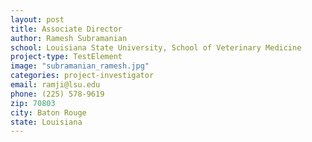 ```yaml
---
layout: post
title: Associate Director
author: Ramesh Subramanian
school: Louisiana State University, School of Veterinary Medicine
project-type: TestElement
image: "subramanian_ramesh.jpg"
categories: project-investigator
email: ramji@lsu.edu
phone: (225) 578-9619
zip: 70803
city: Baton Rouge
state: Louisiana
---
```

